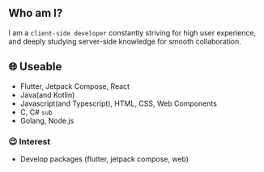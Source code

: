 ## Who am I?
I am a `client-side developer` constantly striving for high user experience, and deeply studying server-side knowledge for smooth collaboration.

## 🌐 Useable
- Flutter, Jetpack Compose, React
- Java(and Kotlin)
- Javascript(and Typescript), HTML, CSS, Web Components
- C, C# `sub`
- Golang, Node.js

### 😍 Interest
- Develop packages (flutter, jetpack compose, web)
